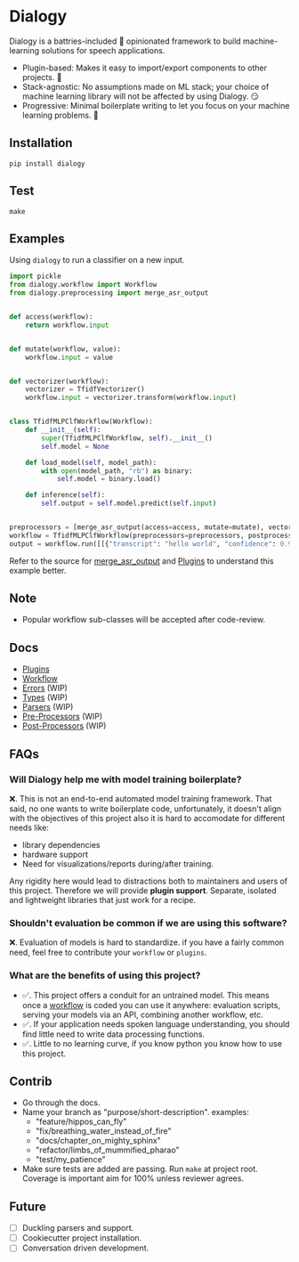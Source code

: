 # Dialogy

Dialogy is a battries-included 🔋 opinionated framework to build machine-learning solutions for speech applications. 

- Plugin-based: Makes it easy to import/export components to other projects. 🔌
- Stack-agnostic: No assumptions made on ML stack; your choice of machine learning library will not be affected by using Dialogy. 😏
- Progressive: Minimal boilerplate writing to let you focus on your machine learning problems. 🤏

## Installation
```shell
pip install dialogy
```

## Test
```
make
```

## Examples
Using `dialogy` to run a classifier on a new input.

```python
import pickle
from dialogy.workflow import Workflow
from dialogy.preprocessing import merge_asr_output


def access(workflow):
    return workflow.input


def mutate(workflow, value):
    workflow.input = value


def vectorizer(workflow):
    vectorizer = TfidfVectorizer()
    workflow.input = vectorizer.transform(workflow.input)


class TfidfMLPClfWorkflow(Workflow):
    def __init__(self):
        super(TfidfMLPClfWorkflow, self).__init__()
        self.model = None

    def load_model(self, model_path):
        with open(model_path, "rb") as binary:
            self.model = binary.load()

    def inference(self):
        self.output = self.model.predict(self.input)


preprocessors = [merge_asr_output(access=access, mutate=mutate), vectorizer]
workflow = TfidfMLPClfWorkflow(preprocessors=preprocessors, postprocessors=[])
output = workflow.run([[{"transcript": "hello world", "confidence": 0.97}]]) # output -> _greeting_
```
Refer to the source for [merge_asr_output](./dialogy/preprocessing/text/merge_asr_output.py) and [Plugins](./docs/plugins/README.md) to understand this example better.

## Note
- Popular workflow sub-classes will be accepted after code-review.

## Docs

- [Plugins](./docs/plugins/README.md)
- [Workflow](./docs/workflow/README.md)
- [Errors](./docs/errors/README.md) (WIP)
- [Types](./docs/types/README.md) (WIP)
- [Parsers](./docs/parsers/README.md) (WIP)
- [Pre-Processors](./docs/preprocessing/README.md) (WIP)
- [Post-Processors](./docs/postprocessing/README.md) (WIP)

## FAQs

### Will Dialogy help me with model training boilerplate?
❌. This is not an end-to-end automated model training framework. That said, no one wants to write boilerplate code,
unfortunately, it doesn't align with the objectives of this project also it is hard to accomodate for different needs 
like: 

- library dependencies 
- hardware support
- Need for visualizations/reports during/after training.

Any rigidity here would lead to distractions both to maintainers and users of this project. Therefore we will provide **plugin support**.
Separate, isolated and lightweight libraries that just work for a recipe.

### Shouldn't evaluation be common if we are using this software?
❌. Evaluation of models is hard to standardize. if you have a fairly common need, feel free to contribute your `workflow` or `plugins`.

### What are the benefits of using this project?
- ✅. This project offers a conduit for an untrained model. This means once a [workflow](./dialogy/workflow/README.md) is coded you can use it anywhere:
evaluation scripts, serving your models via an API, combining another workflow, etc. 
- ✅. If your application needs spoken language understanding, you should find little need to write data processing functions.
- ✅. Little to no learning curve, if you know python you know how to use this project.

## Contrib
- Go through the docs.
- Name your branch as "purpose/short-description". examples:
    - "feature/hippos_can_fly"
    - "fix/breathing_water_instead_of_fire"
    - "docs/chapter_on_mighty_sphinx"
    - "refactor/limbs_of_mummified_pharao"
    - "test/my_patience"
- Make sure tests are added are passing. Run `make` at project root. Coverage is important aim for 100% unless reviewer agrees.

## Future
- [ ] Duckling parsers and support.
- [ ] Cookiecutter project installation.
- [ ] Conversation driven development.
